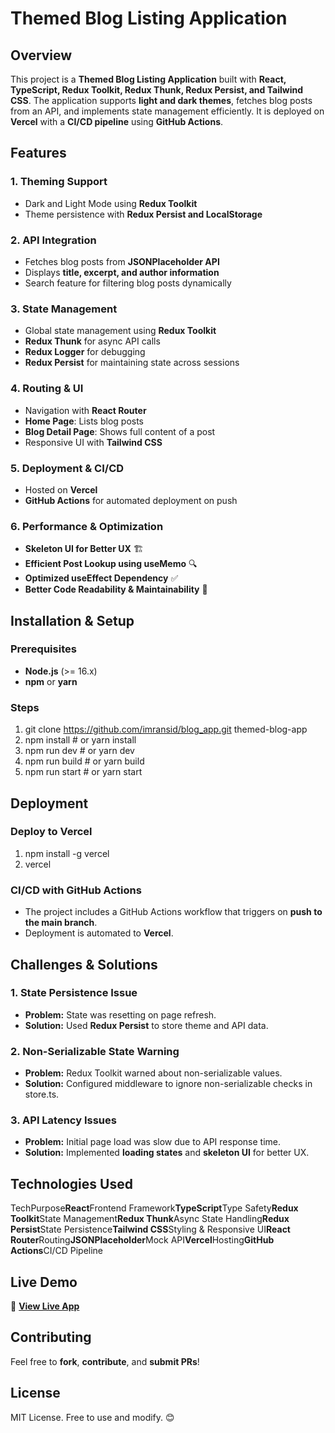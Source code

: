 # Themed Blog Listing Application

## Overview

This project is a **Themed Blog Listing Application** built with **React, TypeScript, Redux Toolkit, Redux Thunk, Redux Persist, and Tailwind CSS**. The application supports **light and dark themes**, fetches blog posts from an API, and implements state management efficiently. It is deployed on **Vercel** with a **CI/CD pipeline** using **GitHub Actions**.

## Features

### 1\. Theming Support

- Dark and Light Mode using **Redux Toolkit**
- Theme persistence with **Redux Persist and LocalStorage**

### 2\. API Integration

- Fetches blog posts from **JSONPlaceholder API**
- Displays **title, excerpt, and author information**
- Search feature for filtering blog posts dynamically

### 3\. State Management

- Global state management using **Redux Toolkit**
- **Redux Thunk** for async API calls
- **Redux Logger** for debugging
- **Redux Persist** for maintaining state across sessions

### 4\. Routing & UI

- Navigation with **React Router**
- **Home Page**: Lists blog posts
- **Blog Detail Page**: Shows full content of a post
- Responsive UI with **Tailwind CSS**

### 5\. Deployment & CI/CD

- Hosted on **Vercel**
- **GitHub Actions** for automated deployment on push

### 6\. Performance & Optimization

- **Skeleton UI for Better UX** 🏗
- **Efficient Post Lookup using useMemo** 🔍
- **Optimized useEffect Dependency** ✅
- **Better Code Readability & Maintainability** 📌

## Installation & Setup

### Prerequisites

- **Node.js** (>= 16.x)
- **npm** or **yarn**

### Steps

1.  git clone https://github.com/imransid/blog_app.git themed-blog-app
2.  npm install # or yarn install
3.  npm run dev # or yarn dev
4.  npm run build # or yarn build
5.  npm run start # or yarn start

## Deployment

### Deploy to Vercel

1.  npm install -g vercel
2.  vercel

### CI/CD with GitHub Actions

- The project includes a GitHub Actions workflow that triggers on **push to the main branch**.
- Deployment is automated to **Vercel**.

## Challenges & Solutions

### 1\. **State Persistence Issue**

- **Problem:** State was resetting on page refresh.
- **Solution:** Used **Redux Persist** to store theme and API data.

### 2\. **Non-Serializable State Warning**

- **Problem:** Redux Toolkit warned about non-serializable values.
- **Solution:** Configured middleware to ignore non-serializable checks in store.ts.

### 3\. **API Latency Issues**

- **Problem:** Initial page load was slow due to API response time.
- **Solution:** Implemented **loading states** and **skeleton UI** for better UX.

## Technologies Used

TechPurpose**React**Frontend Framework**TypeScript**Type Safety**Redux Toolkit**State Management**Redux Thunk**Async State Handling**Redux Persist**State Persistence**Tailwind CSS**Styling & Responsive UI**React Router**Routing**JSONPlaceholder**Mock API**Vercel**Hosting**GitHub Actions**CI/CD Pipeline

## Live Demo

🔗 [**View Live App**](https://blog-1hyps2tcl-imrans-projects-1153baf0.vercel.app/)

## Contributing

Feel free to **fork**, **contribute**, and **submit PRs**!

## License

MIT License. Free to use and modify. 😊
